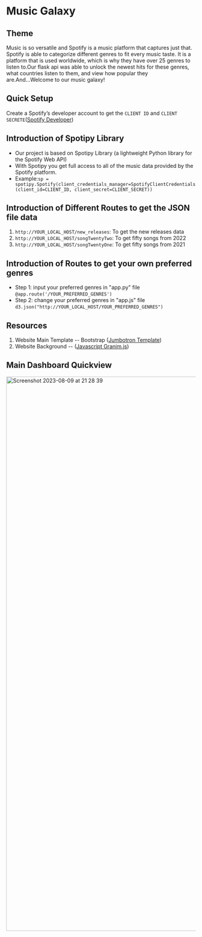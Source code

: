 # Music Galaxy

## Theme
Music is so versatile and Spotify is a music platform that captures just that. Spotify is able to categorize different genres to fit every music taste. It is a platform that is used worldwide, which is why they have over 25 genres to listen to.Our flask api was able to unlock the newest hits for these genres, what countries listen to them, and view how popular they are.And...Welcome to our music galaxy!

## Quick Setup
Create a Spotify’s developer account to get the `CLIENT ID` and `CLIENT SECRETE`([Spotify Developer](https://developer.spotify.com/))

## Introduction of Spotipy Library
- Our project is based on Spotipy Library (a lightweight Python library for the Spotify Web API)
- With Spotipy you get full access to all of the music data provided by the Spotify platform.
- Example:`sp = spotipy.Spotify(client_credentials_manager=SpotifyClientCredentials(client_id=CLIENT_ID, client_secret=CLIENT_SECRET))`

## Introduction of Different Routes to get the JSON file data
1. `http://YOUR_LOCAL_HOST/new_releases`: To get the new releases data
2. `http://YOUR_LOCAL_HOST/songTwentyTwo`: To get fifty songs from 2022
3. `http://YOUR_LOCAL_HOST/songTwentyOne`: To get fifty songs from 2021

## Introduction of Routes to get your own preferred genres
- Step 1: input your preferred genres in "app.py" file `@app.route('/YOUR_PREFERRED_GENRES')`
- Step 2: change your preferred genres in "app.js" file `d3.json("http://YOUR_LOCAL_HOST/YOUR_PREFERRED_GENRES")`

## Resources
1. Website Main Template -- Bootstrap ([Jumbotron Template](https://getbootstrap.com/docs/4.0/examples/jumbotron/#))
2. Website Background -- ([Javascript Granim.js](https://sarcadass.github.io/granim.js/examples.html))

## Main Dashboard Quickview
<img width="1474" alt="Screenshot 2023-08-09 at 21 28 39" src="https://github.com/florencex5/project3_music/assets/129706051/45da1b65-efd4-4f49-8931-8a10ad386a29">
